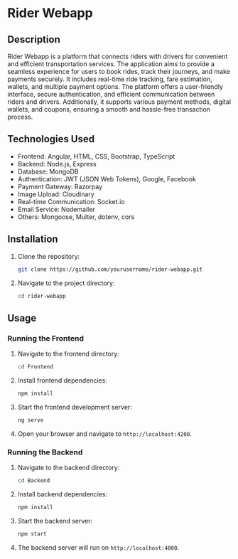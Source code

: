 # Rider Webapp

## Description

Rider Webapp is a platform that connects riders with drivers for convenient and efficient transportation services. The application aims to provide a seamless experience for users to book rides, track their journeys, and make payments securely. It includes real-time ride tracking, fare estimation, wallets, and multiple payment options. The platform offers a user-friendly interface, secure authentication, and efficient communication between riders and drivers. Additionally, it supports various payment methods, digital wallets, and coupons, ensuring a smooth and hassle-free transaction process.

## Technologies Used

- Frontend: Angular, HTML, CSS, Bootstrap, TypeScript
- Backend: Node.js, Express
- Database: MongoDB
- Authentication: JWT (JSON Web Tokens), Google, Facebook
- Payment Gateway: Razorpay
- Image Upload: Cloudinary
- Real-time Communication: Socket.io
- Email Service: Nodemailer
- Others: Mongoose, Multer, dotenv, cors

## Installation

1. Clone the repository:
   ```bash
   git clone https://github.com/yourusername/rider-webapp.git
   ```
2. Navigate to the project directory:
   ```bash
   cd rider-webapp
   ```

## Usage

### Running the Frontend

1. Navigate to the frontend directory:
   ```bash
   cd Frontend
   ```
2. Install frontend dependencies:
   ```bash
   npm install
   ```
3. Start the frontend development server:
   ```bash
   ng serve
   ```
4. Open your browser and navigate to `http://localhost:4200`.

### Running the Backend

1. Navigate to the backend directory:
   ```bash
   cd Backend
   ```
2. Install backend dependencies:
   ```bash
   npm install
   ```
3. Start the backend server:
   ```bash
   npm start
   ```
4. The backend server will run on `http://localhost:4000`.
